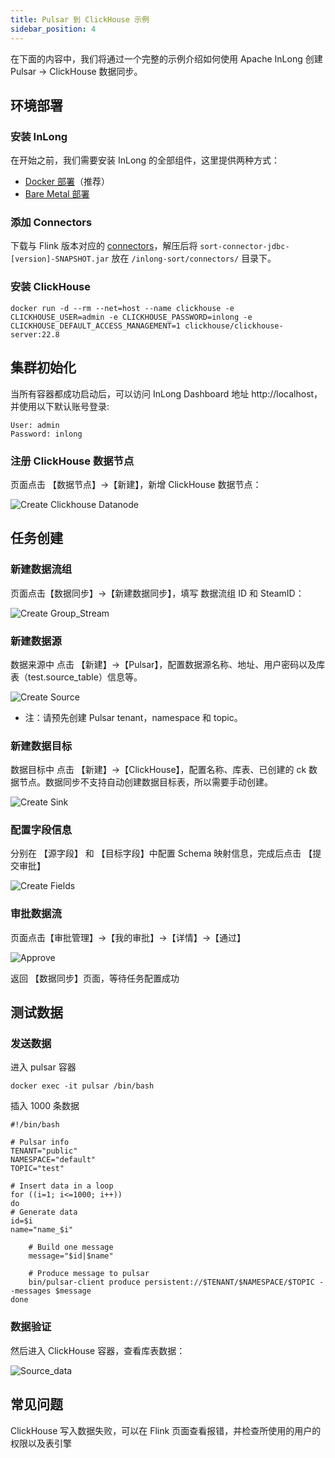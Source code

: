 ```yaml
---
title: Pulsar 到 ClickHouse 示例
sidebar_position: 4
---
```


在下面的内容中，我们将通过一个完整的示例介绍如何使用 Apache InLong 创建 Pulsar -> ClickHouse 数据同步。

## 环境部署
### 安装 InLong

在开始之前，我们需要安装 InLong 的全部组件，这里提供两种方式：
- [Docker 部署](deployment/docker.md)（推荐）
- [Bare Metal 部署](deployment/bare_metal.md)

### 添加 Connectors

下载与 Flink 版本对应的 [connectors](https://inlong.apache.org/zh-CN/downloads)，解压后将 `sort-connector-jdbc-[version]-SNAPSHOT.jar` 放在 `/inlong-sort/connectors/` 目录下。

### 安装 ClickHouse
```shell
docker run -d --rm --net=host --name clickhouse -e CLICKHOUSE_USER=admin -e CLICKHOUSE_PASSWORD=inlong -e CLICKHOUSE_DEFAULT_ACCESS_MANAGEMENT=1 clickhouse/clickhouse-server:22.8
```

## 集群初始化
当所有容器都成功启动后，可以访问 InLong Dashboard 地址 http://localhost，并使用以下默认账号登录:
```
User: admin
Password: inlong
```

### 注册 ClickHouse 数据节点

页面点击 【数据节点】→【新建】，新增 ClickHouse 数据节点：

![Create Clickhouse Datanode](img/pulsar_clickhouse/clickhouse_datanode.png)

## 任务创建
### 新建数据流组

页面点击【数据同步】→【新建数据同步】，填写 数据流组 ID 和 SteamID：

![Create Group_Stream](img/pulsar_clickhouse/group_stream.png)

### 新建数据源

数据来源中 点击 【新建】→【Pulsar】，配置数据源名称、地址、用户密码以及库表（test.source_table）信息等。

![Create Source](img/pulsar_clickhouse/source.png)


- 注：请预先创建 Pulsar tenant，namespace 和 topic。


### 新建数据目标

数据目标中 点击 【新建】→【ClickHouse】，配置名称、库表、已创建的 ck 数据节点。数据同步不支持自动创建数据目标表，所以需要手动创建。

![Create Sink](img/pulsar_clickhouse/sink.png)

### 配置字段信息

分别在 【源字段】 和 【目标字段】中配置 Schema 映射信息，完成后点击 【提交审批】

![Create Fields](img/pulsar_clickhouse/sink_fields.png)

### 审批数据流

页面点击【审批管理】->【我的审批】->【详情】->【通过】

![Approve](img/pulsar_clickhouse/approve.png)

返回 【数据同步】页面，等待任务配置成功

## 测试数据
### 发送数据

进入 pulsar 容器
```shell
docker exec -it pulsar /bin/bash
```

插入 1000 条数据
```shell
#!/bin/bash

# Pulsar info
TENANT="public"
NAMESPACE="default"
TOPIC="test"

# Insert data in a loop
for ((i=1; i<=1000; i++))
do
# Generate data
id=$i
name="name_$i"

    # Build one message
    message="$id|$name"

    # Produce message to pulsar
    bin/pulsar-client produce persistent://$TENANT/$NAMESPACE/$TOPIC --messages $message
done
```

### 数据验证

然后进入 ClickHouse 容器，查看库表数据：

![Source_data](img/pulsar_clickhouse/sink_data.png)

## 常见问题
ClickHouse 写入数据失败，可以在 Flink 页面查看报错，并检查所使用的用户的权限以及表引擎